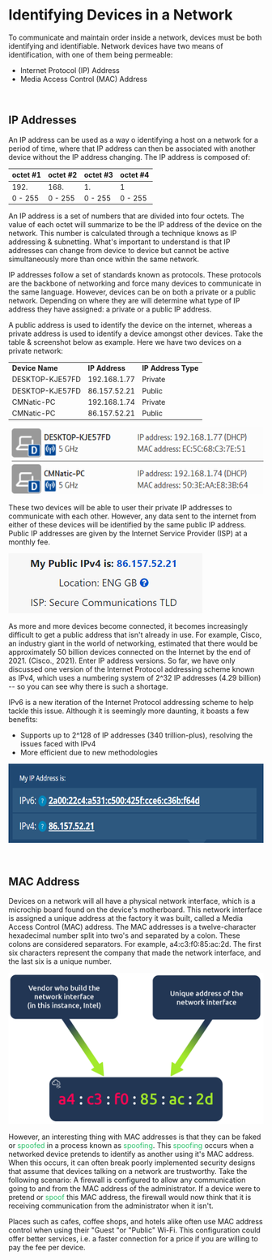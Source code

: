 # Identifying Devices in a Network

To communicate and maintain order inside a network, devices must be both identifying and identifiable. Network devices have two means of identification, with one of them being permeable:

- Internet Protocol (IP) Address
- Media Access Control (MAC) Address

&nbsp;

## IP Addresses

An IP address can be used as a way o identifying a host on a network for a period of time, where that IP address can then be associated with another device without the IP address changing. The IP address is composed of:

| octet #1 | octet #2 | octet #3 | octet #4 |
| --- | --- | --- | --- |
| 192. | 168. | 1.  | 1   |
| 0 - 255 | 0 - 255 | 0 - 255 | 0 - 255 |

An IP address is a set of numbers that are divided into four octets. The value of each octet will summarize to be the IP address of the device on the network. This number is calculated through a technique knows as IP addressing & subnetting. What's important to understand is that IP addresses can change from device to device but cannot be active simultaneously more than once within the same network.

IP addresses follow a set of standards known as protocols. These protocols are the backbone of networking and force many devices to communicate in the same language. However, devices can be on both a private or a public network. Depending on where they are will determine what type of IP address they have assigned: a private or a public IP address.

A public address is used to identify the device on the internet, whereas a private address is used to identify a device amongst other devices. Take the table & screenshot below as example. Here we have two devices on a private network:

|     |     |     |
| --- | --- | --- |
| **Device Name** | **IP Address** | **IP Address Type** |
| DESKTOP-KJE57FD | 192.168.1.77 | Private |
| DESKTOP-KJE57FD | 86.157.52.21 | Public |
| CMNatic-PC | 192.168.1.74 | Private |
| CMNatic-PC | 86.157.52.21 | Public |

![1.png](../../_resources/1.png)

These two devices will be able to user their private IP addresses to communicate with each other. However, any data sent to the internet from either of these devices will be identified by the same public IP address. Public IP addresses are given by the Internet Service Provider (ISP) at a monthly fee.

![2.png](../../_resources/2.png)

As more and more devices become connected, it becomes increasingly difficult to get a public address that isn't already in use. For example, Cisco, an industry giant in the world of networking, estimated that there would be approximately 50 billion devices connected on the Internet by the end of 2021. (Cisco., 2021). Enter IP address versions. So far, we have only discussed one version of the Internet Protocol addressing scheme known as IPv4, which uses a numbering system of 2^32 IP addresses (4.29 billion) -- so you can see why there is such a shortage.

IPv6 is a new iteration of the Internet Protocol addressing scheme to help tackle this issue. Although it is seemingly more daunting, it boasts a few benefits:

- Supports up to 2^128 of IP addresses (340 trillion-plus), resolving the issues faced with IPv4
- More efficient due to new methodologies

<img src="../../_resources/ipv6.png" alt="ipv6.png" width="649" height="156">

&nbsp;

## MAC Address

Devices on a network will all have a physical network interface, which is a microchip board found on the device's motherboard. This network interface is assigned a unique address at the factory it was built, called a Media Access Control (MAC) address. The MAC addresses is a twelve-character hexadecimal number split into two's and separated by a colon. These colons are considered separators. For example, a4:c3:f0:85:ac:2d. The first six characters represent the company that made the network interface, and the last six is a unique number.

<img src="../../_resources/394caee97fb1b9f7b5a5f7a7ea0a9f71.png" alt="394caee97fb1b9f7b5a5f7a7ea0a9f71.png" width="508" height="298">

However, an interesting thing with MAC addresses is that they can be faked or <span style="color: #2dc26b;">spoofed</span> in a process known as <span style="color: #2dc26b;">spoofing</span>. This <span style="color: #2dc26b;">spoofing</span> occurs when a networked device pretends to identify as another using it's MAC address. When this occurs, it can often break poorly implemented security designs that assume that devices talking on a network are trustworthy. Take the following scenario: A firewall is configured to allow any communication going to and from the MAC address of the administrator. If a device were to pretend or <span style="color: #2dc26b;">spoof</span> this MAC address, the firewall would now think that it is receiving communication from the administrator when it isn't.

Places such as cafes, coffee shops, and hotels alike often use MAC address control when using their "Guest "or "Public" Wi-Fi. This configuration could offer better services, i.e. a faster connection for a price if you are willing to pay the fee per device.